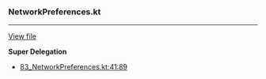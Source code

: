 ### NetworkPreferences.kt
---
[View file](../files/83_NetworkPreferences.kt)

**Super Delegation**

 - [83_NetworkPreferences.kt:41:89](../files/83_NetworkPreferences.kt#L41)
